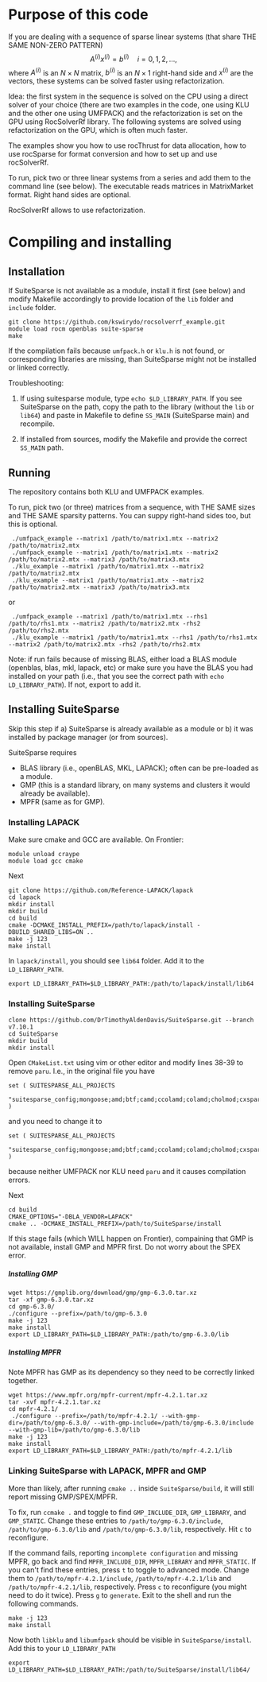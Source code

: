 # Purpose of this code
If you are dealing with a sequence of sparse linear systems (that share THE SAME NON-ZERO PATTERN)
$$
A^{(i)}x^{(i)} = b^{(i)} \quad i = 0, 1, 2, \ldots, 
$$ 
where $A^{(i)}$ is an $N \times N$ matrix, $b^{(i)}$ is an $N\times 1$ right-hand side and $x^{(i)}$ are the vectors, these systems can be solved faster using refactorization. 

Idea: the first system in the sequence is solved on the CPU using a direct solver of your choice (there are two examples in the code, one using KLU and the other one using UMFPACK) and the refactorization is set on the GPU using RocSolverRf library. The following systems are solved using refactorization on the GPU, which is often much faster.

The examples show you how to use rocThrust for data allocation, how to use rocSparse for format conversion and how to set up and use rocSolverRf. 

To run, pick two or three linear systems from a series and add them to the command line (see below). The executable reads matrices in MatrixMarket format. Right hand sides are optional.   



RocSolverRf allows to use refactorization.

# Compiling and installing

## Installation


If SuiteSparse is not available as a module, install it first (see below) and modify Makefile accordingly to provide location of the `lib` folder and `include` folder.

```
git clone https://github.com/kswirydo/rocsolverrf_example.git
module load rocm openblas suite-sparse
make
```

If the compilation fails because `umfpack.h` or `klu.h` is not found, or corresponding libraries are missing, than SuiteSparse might not be installed or linked correctly.

Troubleshooting:

1. If using suitesparse module, type `echo $LD_LIBRARY_PATH`. If you see SuiteSparse on the path, copy the path to the library (without the `lib` or `lib64`) and paste in Makefile to define `SS_MAIN` (SuiteSparse main) and recompile.

2. If installed from sources, modify the Makefile and provide the correct `SS_MAIN` path.

## Running

The repository contains both KLU and UMFPACK examples.


To run, pick two (or three) matrices from a sequence, with THE SAME sizes and THE SAME sparsity patterns. You can suppy right-hand sides too, but this is optional.
```
 ./umfpack_example --matrix1 /path/to/matrix1.mtx --matrix2 /path/to/matrix2.mtx 
 ./umfpack_example --matrix1 /path/to/matrix1.mtx --matrix2 /path/to/matrix2.mtx --matrix3 /path/to/matrix3.mtx
 ./klu_example --matrix1 /path/to/matrix1.mtx --matrix2 /path/to/matrix2.mtx 
 ./klu_example --matrix1 /path/to/matrix1.mtx --matrix2 /path/to/matrix2.mtx --matrix3 /path/to/matrix3.mtx
```
or 
```
 ./umfpack_example --matrix1 /path/to/matrix1.mtx --rhs1 /path/to/rhs1.mtx --matrix2 /path/to/matrix2.mtx -rhs2 /path/to/rhs2.mtx
 ./klu_example --matrix1 /path/to/matrix1.mtx --rhs1 /path/to/rhs1.mtx --matrix2 /path/to/matrix2.mtx -rhs2 /path/to/rhs2.mtx
```

Note: if run fails because of missing BLAS, either load a BLAS module (openblas, blas, mkl, lapack, etc) or make sure you have the BLAS you had installed on your path (i.e., that you see the correct path with `echo LD_LIBRARY_PATH`). If not, export to add it.

## Installing SuiteSparse

Skip this step if a) SuiteSparse is already available as a module or b) it was installed by package manager (or from sources).

SuiteSparse requires
- BLAS library (i.e., openBLAS, MKL, LAPACK); often can be pre-loaded as a module.
- GMP (this is a standard library, on many systems and clusters it would already be available).
- MPFR (same as for GMP).

### Installing LAPACK

Make sure cmake and GCC are available. On Frontier:

```
module unload craype
module load gcc cmake
```

Next

```
git clone https://github.com/Reference-LAPACK/lapack
cd lapack
mkdir install
mkdir build 
cd build
cmake -DCMAKE_INSTALL_PREFIX=/path/to/lapack/install -DBUILD_SHARED_LIBS=ON ..
make -j 123
make install
```

In `lapack/install`, you should see `lib64` folder. Add it to the `LD_LIBRARY_PATH`.
```
export LD_LIBRARY_PATH=$LD_LIBRARY_PATH:/path/to/lapack/install/lib64
```

### Installing SuiteSparse

```
clone https://github.com/DrTimothyAldenDavis/SuiteSparse.git --branch v7.10.1
cd SuiteSparse
mkdir build
mkdir install
```

Open `CMakeList.txt` using vim or other editor and modify lines 38-39 to remove `paru`. I.e., in the original file you have
```
set ( SUITESPARSE_ALL_PROJECTS
    "suitesparse_config;mongoose;amd;btf;camd;ccolamd;colamd;cholmod;cxsparse;ldl;klu;umfpack;paru;rbio;spqr;spex;graphblas;lagraph" )
``` 
and you need to change it to
```
set ( SUITESPARSE_ALL_PROJECTS
    "suitesparse_config;mongoose;amd;btf;camd;ccolamd;colamd;cholmod;cxsparse;ldl;klu;umfpack;rbio;spqr;spex;graphblas;lagraph" )
```
because neither UMFPACK nor KLU need `paru` and it causes compilation errors.

Next

```
cd build
CMAKE_OPTIONS="-DBLA_VENDOR=LAPACK"
cmake .. -DCMAKE_INSTALL_PREFIX=/path/to/SuiteSparse/install
```

If this stage fails (which WILL happen on Frontier), compaining that GMP is  not available, install GMP and MPFR first. Do not worry about the SPEX error.


##### Installing GMP
``` 
wget https://gmplib.org/download/gmp/gmp-6.3.0.tar.xz
tar -xf gmp-6.3.0.tar.xz
cd gmp-6.3.0/
./configure --prefix=/path/to/gmp-6.3.0
make -j 123
make install
export LD_LIBRARY_PATH=$LD_LIBRARY_PATH:/path/to/gmp-6.3.0/lib
```

##### Installing MPFR

Note MPFR has GMP as its dependency so they need to be correctly linked together.

```
wget https://www.mpfr.org/mpfr-current/mpfr-4.2.1.tar.xz
tar -xvf mpfr-4.2.1.tar.xz
cd mpfr-4.2.1/
 ./configure --prefix=/path/to/mpfr-4.2.1/ --with-gmp-dir=/path/to/gmp-6.3.0/ --with-gmp-include=/path/to/gmp-6.3.0/include --with-gmp-lib=/path/to/gmp-6.3.0/lib
make -j 123
make install
export LD_LIBRARY_PATH=$LD_LIBRARY_PATH:/path/to/mpfr-4.2.1/lib
```

### Linking SuiteSparse with LAPACK, MPFR and GMP

More than likely, after running `cmake ..` inside `SuiteSparse/build`, it will still report missing GMP/SPEX/MPFR.

To fix, run `ccmake .` and toggle to find `GMP_INCLUDE_DIR`, `GMP_LIBRARY`, and `GMP_STATIC`. Change these entries to `/path/to/gmp-6.3.0/include`, `/path/to/gmp-6.3.0/lib` and `/path/to/gmp-6.3.0/lib`, respectively. Hit `c` to reconfigure. 

If the command fails, reporting `incomplete configuration` and missing MPFR, go back and find `MPFR_INCLUDE_DIR`, `MPFR_LIBRARY` and `MPFR_STATIC`. If you can't find these entries, press `t` to toggle to advanced mode. Change them to `/path/to/mpfr-4.2.1/include`, `/path/to/mpfr-4.2.1/lib` and `/path/to/mpfr-4.2.1/lib`, respectively. Press `c` to reconfigure (you might need to do it twice). Press `g` to `generate`. Exit to the shell and run the following commands. 

```
make -j 123
make install
```

Now both `libklu` and `libumfpack` should be visible in `SuiteSparse/install`. Add this to your `LD_LIBRARY_PATH`
```
export LD_LIBRARY_PATH=$LD_LIBRARY_PATH:/path/to/SuiteSparse/install/lib64/
```




 

